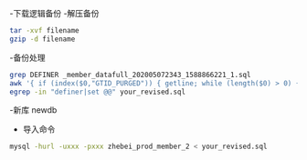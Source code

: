 -下载逻辑备份
-解压备份
```bash
tar -xvf filename 
gzip -d filename
```
-备份处理
 ```bash
grep DEFINER _member_datafull_202005072343_1588866221_1.sql
awk '{ if (index($0,"GTID_PURGED")) { getline; while (length($0) > 0) { getline; } } else { print $0 } }' _member_datafull_202005072343_1588866221_1.sql | grep -iv 'set @@' > your_revised.sql
egrep -in "definer|set @@" your_revised.sql
```

-新库
newdb

- 导入命令
```bash
mysql -hurl -uxxx -pxxx zhebei_prod_member_2 < your_revised.sql
```
